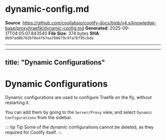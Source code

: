 # dynamic-config.md

**Source**: https://github.com/coollabsio/coolify-docs/blob/v4.x/knowledge-base/proxy/traefik/dynamic-config.md
**Generated**: 2025-09-17T04:05:07.843540
**File Size**: 374 bytes
**SHA**: `0b97ad0b702bf8e4f67ea7b6679c9fa7bf95cbda`

---

---
title: "Dynamic Configurations"
---

# Dynamic Configurations
Dynamic configurations are used to configure Traefik on the fly, without restarting it.

You can add them by going to the `Server/Proxy` view, and select `Dynamic Configurations` from the sidebar.

::: tip Tip
  Some of the dynamic configurations cannot be deleted, as they required for
  Coolify itself.
:::
